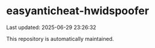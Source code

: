 # easyanticheat-hwidspoofer

Last updated: 2025-06-29 23:26:32

This repository is automatically maintained.
